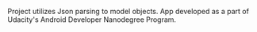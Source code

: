 Project utilizes Json parsing to model objects. App developed as a part of Udacity's Android Developer Nanodegree Program.
